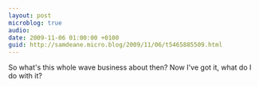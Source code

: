 ```yaml
---
layout: post
microblog: true
audio: 
date: 2009-11-06 01:00:00 +0100
guid: http://samdeane.micro.blog/2009/11/06/t5465885509.html
---
```

So what's this whole wave business about then? Now I've got it, what do I do with it?
